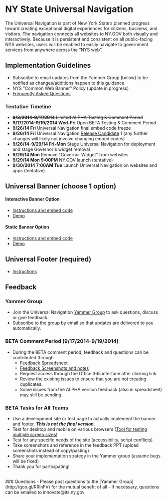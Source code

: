 # NY State Universal Navigation

The Universal Navigation is part of New York State’s planned progress toward creating exceptional digital experiences for citizens, business, and visitors. The navigation connects all websites to NY.GOV both visually and interactively. Because it is persistent and consistent on all public-facing NYS websites, users will be enabled to easily navigate to government services from anywhere across the “NYS web”. 

## Implementation Guidelines

- Subscribe to email updates from the Yammer Group (below) to be notified as changes/additions happen to this guidance.
- NYS "Common Web Banner" Policy (update in progress)
- [Frequently Asked Questions](faqs.md)

### Tentative Timeline 
- ~~**9/3/2014-9/11/2014** Limited ALPHA Testing & Comment Period~~
- ~~**9/17/2014-9/19/2014 Wed-Fri** Open BETA Testing & Comment Period~~ 
- **9/26/14 Fri** Universal Navigation final embed code freeze
- **9/26/14 Fri** Universal Navigation [Release Candidate](http://en.wikipedia.org/wiki/Software_release_life_cycle) 1 (any further changes will likely not involve changing embed codes)
- **9/26/14-9/29/14 Fri-Mon** Stage Universal Navigation for deployment and stage Governor's widget removal
- **9/29/14 Mon** Remove "Governor Widget" from websites
- **9/29/14 Mon 9:00PM** NY.GOV launch (tentative)
- **9/30/2014 7:00AM Tue** Launch Universal Navigation on websites and apps (tentative)

## Universal Banner (choose 1 option)

#### Interactive Banner Option

- [Instructions and embed code](interactive-option.md)
- [Demo](http://nys-its.github.io/universal-navigation/demos/interactive-option-demo.html)

#### Static Banner Option

- [Instructions and embed code](static-option.md)
- [Demo](http://nys-its.github.io/universal-navigation/demos/static-option-demo.html)

## Universal Footer (required)

- [Instructions](footer.md)

## Feedback

### Yammer Group

- Join the Universal Navigation [Yammer Group](http://goo.gl/RRlnFV) to ask questions, discuss or give feedback.
- Subscribe to the group by email so that updates are delivered to you automatically.

### BETA Comment Period (9/17/2014-9/19/2014)
- During the BETA comment period, feedback and questions can be contributed through
  - [Feedback Spreadsheet](https://nysemail.sharepoint.com/sites/CTO/digital-team/_layouts/15/WopiFrame.aspx?sourcedoc=%7Bc3c1b67f-1315-4137-8219-a535931cb627%7D&action=edit&source=https%3A%2F%2Fnysemail%2Esharepoint%2Ecom%2Fsites%2FCTO%2Fdigital%2Dteam%2FSitePages%2FHome%2Easpx%3FRootFolder%3D%252Fsites%252FCTO%252Fdigital%252Dteam%252FShared%2520Documents%252FStrategy%252Funiversal%252Dnavigation%26FolderCTID%3D0x01200052620ABD70444146BE69E443CC6A38AF%26View%3D%257B7472896C%252D19F8%252D4BE9%252DA546%252DCE7986A5DD10%257D)
  - [Feedback Screenshots and notes](https://nysemail.sharepoint.com/sites/CTO/digital-team/_layouts/15/WopiFrame.aspx?sourcedoc=%7Bfea978c4-3823-4827-b31a-2a17a94236be%7D&action=edit&source=https%3A%2F%2Fnysemail%2Esharepoint%2Ecom%2Fsites%2FCTO%2Fdigital%2Dteam%2FSitePages%2FHome%2Easpx%3FRootFolder%3D%252Fsites%252FCTO%252Fdigital%252Dteam%252FShared%2520Documents%252FStrategy%252Funiversal%252Dnavigation%26FolderCTID%3D0x01200052620ABD70444146BE69E443CC6A38AF%26View%3D%257B7472896C%252D19F8%252D4BE9%252DA546%252DCE7986A5DD10%257D)
  - Request access through the Office 365 interface after clicking link.
  - Review the existing issues to ensure that you are not creating duplicates.
  - Some issues from the ALPHA version feedback (also in spreadsheet) may still be pending.

### BETA Tasks for All Teams

  - Use a development site or test page to actually implement the banner and footer. ___This is not the final version.___
  - Test for desktop and mobile on various browsers ([Tool for testing multiple screen sizes](http://responsive.victorcoulon.fr/))
  - Test for any specific needs of the site (accessibility, script conflicts)
  - Take screenshots and reference in the feedback PPT (upload screenshots instead of copy/pasting)
  - Share your implementation strategy in the Yammer group (assume bugs will be fixed)
  - Thank you for participating!


<br>
### Questions
- Please post questions to the [Yammer Group](http://goo.gl/RRlnFV) for the mutual benefit of all
- If necessary, questions can be emailed to innovate@its.ny.gov
